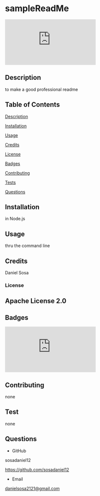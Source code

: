 # sampleReadMe

![Npm package license](https://badgen.net/npm/license/discord.js)

## Description

to make a good professional readme

## Table of Contents

[Description](#description)

[Installation](#installation)

[Usage](#usage)

[Credits](#credits)

[License](#license)

[Badges](#badges) 

[Contributing](#contributing)

[Tests](#tests)

[Questions](#questions)

## Installation

in Node.js

## Usage

thru the command line

## Credits

Daniel Sosa

### License

Apache License 2.0
---
## Badges

![Npm package license](https://badgen.net/npm/license/discord.js)

## Contributing 

none

## Test

none

## Questions

- GitHub

sosadaniel12

https://github.com/sosadaniel12

- Email

danielsosa2121@gmail.com
